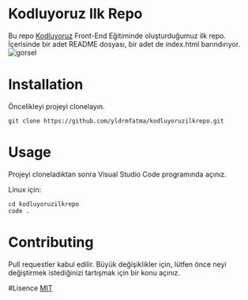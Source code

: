 # Kodluyoruz Ilk Repo

Bu repo [Kodluyoruz](https://kodluyoruz.org/) Front-End Eğitiminde oluşturduğumuz ilk repo. İçerisinde bir adet README dosyası, bir adet de index.html barındırıyor.
![gorsel](https://unsplash.com/photos/a-person-swimming-in-the-ocean-surrounded-by-fish-4K_x--J2Jbc) 

# Installation

Öncelikleyi projeyi clonelayın.
``` 
git clone https://github.com/yldrmfatma/kodluyoruzilkrepo.git
```

# Usage

Projeyi cloneladıktan sonra Visual Studio Code programında açınız.

Linux için:
```
cd kodluyoruzilkrepo
code .
```
# Contributing

Pull requestler kabul edilir. Büyük değişiklikler için, lütfen önce neyi değiştirmek istediğinizi tartışmak için bir konu açınız.

#Lisence
[MIT](https://choosealicense.com/licenses/mit/)

